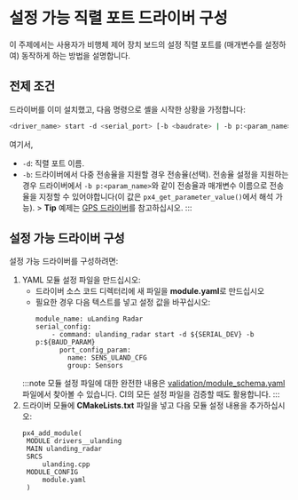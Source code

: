 # 설정 가능 직렬 포트 드라이버 구성

이 주제에서는 사용자가 비행체 제어 장치 보드의 설정 직렬 포트를 (매개변수를 설정하여) 동작하게 하는 방법을 설명합니다.

## 전제 조건

드라이버를 이미 설치했고, 다음 명령으로 셸을 시작한 상황을 가정합니다:
```sh
<driver_name> start -d <serial_port> [-b <baudrate> | -b p:<param_name>]
```
여기서,
- `-d`: 직렬 포트 이름.
- `-b`: 드라이버에서 다중 전송율을 지원할 경우 전송율(선택). 전송율 설정을 지원하는 경우 드라이버에서 `-b p:<param_name>`와 같이 전송율과 매개변수 이름으로 전송율을 지정할 수 있어야합니다(이 값은 `px4_get_parameter_value()`에서 해석 가능). > **Tip** 예제는 [GPS 드라이버](https://github.com/PX4/PX4-Autopilot/blob/master/src/drivers/gps/gps.cpp#L1023)를 참고하십시오.
:::


## 설정 가능 드라이버 구성

설정 가능 드라이버를 구성하려면:
1. YAML 모듈 설정 파일을 만드십시오:
   - 드라이버 소스 코드 디렉터리에 새 파일을 **module.yaml**로 만드십시오
   - 필요한 경우 다음 텍스트를 넣고 설정 값을 바꾸십시오:
     ```
     module_name: uLanding Radar
     serial_config:
         - command: ulanding_radar start -d ${SERIAL_DEV} -b p:${BAUD_PARAM}
           port_config_param:
             name: SENS_ULAND_CFG
             group: Sensors
     ```
   :::note 모듈 설정 파일에 대한 완전한 내용은 [validation/module_schema.yaml](https://github.com/PX4/PX4-Autopilot/blob/master/validation/module_schema.yaml) 파일에서 찾아볼 수 있습니다. CI의 모든 설정 파일을 검증할 때도 활용합니다.
:::
1. 드라이버 모듈에 **CMakeLists.txt** 파일을 넣고 다음 모듈 설정 내용을 추가하십시오:
   ```
   px4_add_module(
    MODULE drivers__ulanding
    MAIN ulanding_radar
    SRCS
        ulanding.cpp
    MODULE_CONFIG
        module.yaml
    )
   ```

